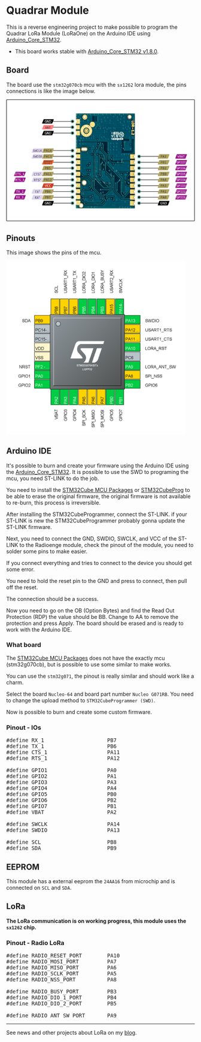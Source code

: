 # Quadrar Module

This is a reverse engineering project to make possible to program the Quadrar LoRa Module (LoRaOne) on the Arduino IDE using [Arduino_Core_STM32](https://github.com/stm32duino/Arduino_Core_STM32).

* This board works stable with [Arduino_Core_STM32 v1.8.0](https://github.com/stm32duino/Arduino_Core_STM32/releases).

## Board

The board use the `stm32g070cb` mcu with the `sx1262` lora module, the pins connections is like the image below.

<img src="assets/quadrar.png" alt="chip" width="640px">

## Pinouts 

This image shows the pins of the mcu.

<img src="assets/quadrar-chip.png" alt="chip" width="480px">

## Arduino IDE

It's possible to burn and create your firmware using the Arduino IDE using the [Arduino_Core_STM32](https://github.com/stm32duino/Arduino_Core_STM32). It is possible to use the SWD to programing the mcu, you need ST-LINK to do the job.

You need to install the [STM32Cube MCU Packages](https://www.st.com/en/embedded-software/stm32cube-mcu-packages.html) or [STM32CubeProg](https://www.st.com/content/st_com/en/products/development-tools/software-development-tools/stm32-software-development-tools/stm32-programmers/stm32cubeprog.html) to be able to erase the original firmware, the original firmware is not available to re-burn, this process is irreversible.

After installing the STM32CubeProgrammer, connect the ST-LINK. if your ST-LINK is new the STM32CubeProgrammer probably gonna update the ST-LINK firmware.

Next, you need to connect the GND, SWDIO, SWCLK, and VCC of the ST-LINK to the Radioenge module, check the pinout of the module, you need to solder some pins to make easier. 

If you connect everything and tries to connect to the device you should get some error.

You need to hold the reset pin to the GND and press to connect, then pull off the reset.

The connection should be a success.

Now you need to go on the OB (Option Bytes) and find the Read Out Protection (RDP) the value should be BB. Change to AA to remove the protection and press Apply. The board should be erased and is ready to work with the Arduino IDE.

### What board

The [STM32Cube MCU Packages](https://www.st.com/en/embedded-software/stm32cube-mcu-packages.html) does not have the exactly mcu (stm32g070cb), but is possible to use some similar to make works.

You can use the `stm32g071`, the pinout is really similar and should work like a charm.

Select the board `Nucleo-64` and board part number `Nucleo G071RB`. You need to change the upload method to 
`STM32CubeProgrammer (SWD)`.

Now is possible to burn and create some custom firmware. 

### Pinout - IOs

<pre>
#define RX_1	                PB7
#define TX_1	                PB6
#define CTS_1	                PA11
#define RTS_1	                PA12

#define GPIO1	                PA0
#define GPIO2	                PA1
#define GPIO3	                PA3
#define GPIO4	                PA4
#define GPIO5	                PB0
#define GPIO6	                PB2
#define GPIO7	                PB1
#define VBAT	                PA2

#define SWCLK                   PA14
#define SWDIO                   PA13

#define SCL                     PB8
#define SDA                     PB9
</pre>

## EEPROM

This module has a external eeprom the `24AA16` from microchip and is connected on `SCL` and `SDA`.

## LoRa

<b>The LoRa communication is on working progress, this module uses the `sx1262` chip.</b>

### Pinout - Radio LoRa

<pre>
#define RADIO_RESET_PORT        PA10
#define RADIO_MOSI_PORT         PA7
#define RADIO_MISO_PORT         PA6
#define RADIO_SCLK_PORT         PA5
#define RADIO_NSS_PORT          PA8

#define RADIO_BUSY_PORT         PB3
#define RADIO_DIO_1_PORT        PB4
#define RADIO_DIO_2_PORT        PB5

#define RADIO_ANT_SW_PORT       PA9
</pre>

----

See news and other projects about LoRa on my [blog](http://loranow.com).

